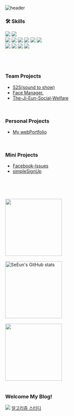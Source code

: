 ![header](https://capsule-render.vercel.app/api?type=venom&height=200&text=SeEun's%20GitHub&fontSize=70&color=0:7fdbca,100:c792ea&stroke=c792ea)

### 🛠 Skills
<div>
<img src="https://img.shields.io/badge/python-3776AB?style=for-the-badge&logo=python&logoColor=white">
<img src="https://img.shields.io/badge/django-092E20?style=for-the-badge&logo=django&logoColor=white">
</div>
<div>
<img src="https://img.shields.io/badge/html5-E34F26?style=for-the-badge&logo=html5&logoColor=white">
<img src="https://img.shields.io/badge/css3-1572B6?style=for-the-badge&logo=css3&logoColor=white">
<img src="https://img.shields.io/badge/sass-CC6699?style=for-the-badge&logo=sass&logoColor=white">
<img src="https://img.shields.io/badge/javascript-F7DF1E?style=for-the-badge&logo=javascript&logoColor=white">
<img src="https://img.shields.io/badge/typescript-3178C6?style=for-the-badge&logo=typescript&logoColor=white">
<img src="https://img.shields.io/badge/react-61DAFB?style=for-the-badge&logo=react&logoColor=black">
</div>
<div>
<img src="https://img.shields.io/badge/git-F05032?style=for-the-badge&logo=git&logoColor=white">
<img src="https://img.shields.io/badge/github-181717?style=for-the-badge&logo=github&logoColor=white">
<img src="https://img.shields.io/badge/notion-000000?style=for-the-badge&logo=notion&logoColor=white">
<img src="https://img.shields.io/badge/figma-FF4785?style=for-the-badge&logo=figma&logoColor=white">
</div>
<br><br><br>

### Team Projects
- [S2S(sound to show)](https://github.com/6-Sense-AI/KDT-SoundToShow)
- [Face Manager.](https://github.com/se-eun-park/faceManager)
- [The-Ji-Eun-Social-Welfare](https://github.com/The-Ji-Eun-Social-Welfare)
<br>

### Personal Projects
- [My webPortfolio](https://github.com/se-eun-park/webPortfolio)
<br>

### Mini Projects
- [Facebook-Issues](https://github.com/se-eun-park/facebook-Issues)
- [simpleSignUp](https://github.com/se-eun-park/simpleSignUp)
  
<br><br><br>


<img align="center" style="height:180px" src="https://github-readme-stats.vercel.app/api/top-langs/?username=se-eun-park&layout=compact&theme=nightowl&hide_border=true" />
<br><br>

<img align="center" style="height:180px" src="https://github-readme-stats.vercel.app/api?username=se-eun-park&show_icons=true&include_all_commits=true&theme=nightowl&hide_border=true" alt="SeEun's GitHub stats" />
<br><br>

<img align="center" style="height:180px" src="http://mazassumnida.wtf/api/v2/generate_badge?boj=krap4" />
<br><br>


### Welcome My Blog!
<a href="https://codingchick.tistory.com/"><img src="https://img.shields.io/badge/tistory-E74C3C?style=flat-square&logo=tistory&logoColor=white"/></a>
[알고리즘 스터디](https://github.com/6-Sense-AI/AIVLE-AlgorithmStudy)
